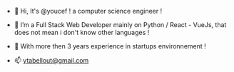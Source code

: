 - 👋   Hi, It's @youcef ! a computer science engineer !
- 👀   I’m a Full Stack Web Developer mainly on Python / React - VueJs, that does not mean i don't know other languages ! 
- 🌱   With more then 3 years experience in startups environnement ! 

- 📫   ytabellout@gmail.com

<!---
youcefTab/youcefTab is a ✨ special ✨ repository because its `README.md` (this file) appears on your GitHub profile.
You can click the Preview link to take a look at your changes.
--->

